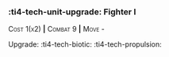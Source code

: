 ### :ti4-tech-unit-upgrade: **Fighter I**

<span style="font-variant:small-caps;">Cost 1(x2)</span> __|__ <span style="font-variant:small-caps;">Combat 9</span> __|__ <span style="font-variant:small-caps;">Move -</span>

Upgrade: :ti4-tech-biotic: :ti4-tech-propulsion:
